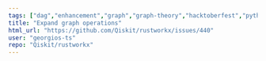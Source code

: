 ```yaml
---
tags: ["dag","enhancement","graph","graph-theory","hacktoberfest","python","rust"]
title: "Expand graph operations"
html_url: "https://github.com/Qiskit/rustworkx/issues/440"
user: "georgios-ts"
repo: "Qiskit/rustworkx"
---
```


